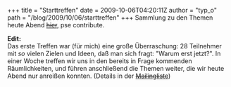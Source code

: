 +++
title = "Starttreffen"
date = 2009-10-06T04:20:11Z
author = "typ_o"
path = "/blog/2009/10/06/starttreffen"
+++
Sammlung zu den Themen heute Abend
<a href="#"><del>hier</del></a>, pse contribute.

**Edit:**  
Das erste Treffen war (für mich) eine große Überraschung: 28 Teilnehmer
mit *so* vielen Zielen und Ideen, daß man sich fragt: "Warum erst
jetzt?". In einer Woche treffen wir uns in den bereits in Frage
kommenden Räumlichkeiten, und führen anschließend die Themen weiter, die
wir heute Abend nur anreißen konnten. (Details in der
<a href="#"><del>Mailingliste</del></a>)

